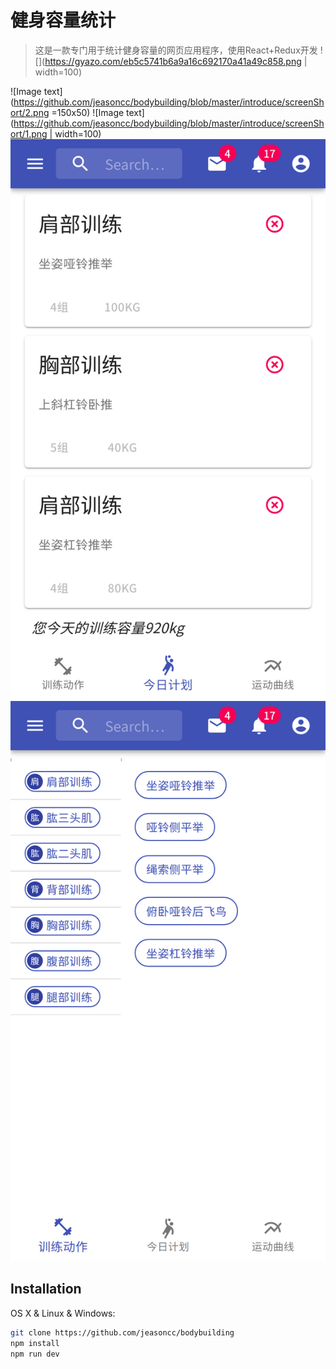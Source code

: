 # 健身容量统计
> 这是一款专门用于统计健身容量的网页应用程序，使用React+Redux开发
![](https://gyazo.com/eb5c5741b6a9a16c692170a41a49c858.png | width=100)

![Image text](https://github.com/jeasoncc/bodybuilding/blob/master/introduce/screenShort/2.png =150x50)
![Image text](https://github.com/jeasoncc/bodybuilding/blob/master/introduce/screenShort/1.png | width=100)
![Image text](https://github.com/jeasoncc/bodybuilding/blob/master/introduce/screenShort/3.png)
![Image text](https://github.com/jeasoncc/bodybuilding/blob/master/introduce/screenShort/4.png)




## Installation

OS X & Linux & Windows:

```sh
git clone https://github.com/jeasoncc/bodybuilding
npm install
npm run dev
```


